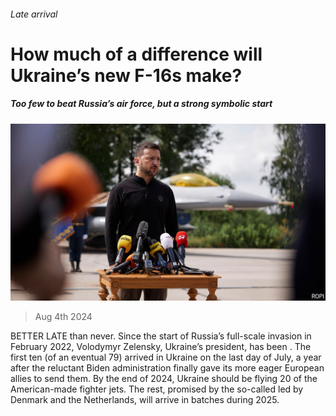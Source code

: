###### Late arrival

# How much of a difference will Ukraine’s new F-16s make? 

##### Too few to beat Russia’s air force, but a strong symbolic start 

![image](images/20240810_EUP502.jpg) 

> Aug 4th 2024 

BETTER LATE than never. Since the start of Russia’s full-scale invasion in February 2022, Volodymyr Zelensky, Ukraine’s president, has been . The first ten (of an eventual 79) arrived in Ukraine on the last day of July, a year after the reluctant Biden administration finally gave its more eager European allies  to send them. By the end of 2024, Ukraine should be flying 20 of the American-made fighter jets. The rest, promised by the so-called  led by Denmark and the Netherlands, will arrive in batches during 2025.


